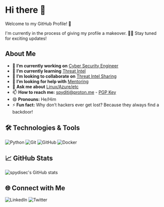 # Hi there 👋

Welcome to my GitHub Profile! 🚀

I'm currently in the process of giving my profile a makeover. 🎨✨ Stay tuned for exciting updates!

## About Me

- 🔭 **I’m currently working on** [Cyber Security Engineer](#)
- 🌱 **I’m currently learning** [Threat Intel](#)
- 👯 **I’m looking to collaborate on** [Threat Intel Sharing](#)
- 🤔 **I’m looking for help with** [Mentoring](#)
- 💬 **Ask me about** [Linux/Azure/etc](#)
- 📫 **How to reach me:** [spyditi@proton.me](mailto:spyditi@proton.me) - [PGP Key](https://pastebin.com/igL3mGVb)
- 😄 **Pronouns:** He/Him
- ⚡ **Fun fact:** Why don’t hackers ever get lost? Because they always find a backdoor!

## 🛠️ Technologies & Tools

![Python](https://img.shields.io/badge/Python-3776AB?style=for-the-badge&logo=python&logoColor=white)
![Git](https://img.shields.io/badge/Git-F05032?style=for-the-badge&logo=git&logoColor=white)
![GitHub](https://img.shields.io/badge/GitHub-100000?style=for-the-badge&logo=github&logoColor=white)
![Docker](https://img.shields.io/badge/Docker-2496ED?style=for-the-badge&logo=docker&logoColor=white)

## 📈 GitHub Stats

![spydisec's GitHub stats](https://github-readme-stats.vercel.app/api?username=spydisec&show_icons=true&theme=radical)

## 🌐 Connect with Me

![LinkedIn](https://img.shields.io/badge/LinkedIn-0A66C2?style=for-the-badge&logo=linkedin&logoColor=white)
![Twitter](https://img.shields.io/badge/Twitter-1DA1F2?style=for-the-badge&logo=twitter&logoColor=white)

<!--
**spydisec/spydisec** is a ✨ _special_ ✨ repository because its `README.md` (this file) appears on your GitHub profile.

Here are some ideas to get you started:
- 🔭 I’m currently working on ...
- 🌱 I’m currently learning ...
- 👯 I’m looking to collaborate on ...
- 🤔 I’m looking for help with ...
- 💬 Ask me about ...
- 📫 How to reach me: ...
- 😄 Pronouns: ...
- ⚡ Fun fact: ...
-->
